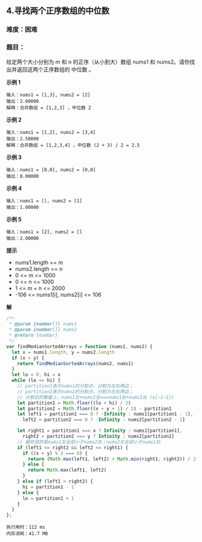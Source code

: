 ## 4.寻找两个正序数组的中位数
### 难度：困难  

### 题目：  
给定两个大小分别为 m 和 n 的正序（从小到大）数组 nums1 和 nums2。请你找出并返回这两个正序数组的 中位数 。


**示例 1**

```
输入：nums1 = [1,3], nums2 = [2]
输出：2.00000
解释：合并数组 = [1,2,3] ，中位数 2
```
**示例 2**

```
输入：nums1 = [1,2], nums2 = [3,4]
输出：2.50000
解释：合并数组 = [1,2,3,4] ，中位数 (2 + 3) / 2 = 2.5
```
**示例 3**

```
输入：nums1 = [0,0], nums2 = [0,0]
输出：0.00000
```
**示例 4**

```
输入：nums1 = [], nums2 = [1]
输出：1.00000
```
**示例 5**

```
输入：nums1 = [2], nums2 = []
输出：2.00000
```

**提示**
+ nums1.length == m
+ nums2.length == n
+ 0 <= m <= 1000
+ 0 <= n <= 1000
+ 1 <= m + n <= 2000
+ -106 <= nums1[i], nums2[i] <= 106

**解**
```js
/**
 * @param {number[]} nums1
 * @param {number[]} nums2
 * @return {number}
 */
var findMedianSortedArrays = function (nums1, nums2) {
  let x = nums1.length, y = nums2.length
  if (x > y) {
    return findMedianSortedArrays(nums2, nums1)
  }
  let lo = 0, hi = x
  while (lo <= hi) {
    // partition1表示nums1的分割点，分割为左右两边；
    // partition2表示nums2的分割点，分割为左右两边；
    // 分割后的数量上，nums1左+nums2左===nums1右+nums2右 (±[-1~1])
    let partition1 = Math.floor((lo + hi) / 2)
    let partition2 = Math.floor((x + y + 1) / 2) - partition1
    let left1 = partition1 === 0 ? -Infinity : nums1[partition1 - 1],
      left2 = partition2 === 0 ? -Infinity : nums2[partition2 - 1]

    let right1 = partition1 === x ? Infinity : nums1[partition1],
      right2 = partition2 === y ? Infinity : nums2[partition2]
    // 最终目的是nums1左全部小于nums2右；nums2左全部小于nums1右
    if (left1 <= right2 && left2 <= right1) {
      if ((x + y) % 2 === 0) {
        return (Math.max(left1, left2) + Math.min(right1, right2)) / 2
      } else {
        return Math.max(left1, left2)
      }
    } else if (left1 > right2) {
      hi = partition1 - 1
    } else {
      lo = partition1 + 1
    }
  }
};

```
```
执行用时：112 ms
内存消耗：41.7 MB
```